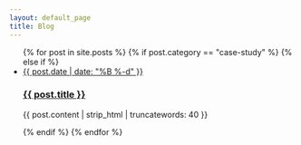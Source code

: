 ```yaml
---
layout: default_page
title: Blog
---
```

<section class="posts" role="main">
  <ul class="nav  nav--stacked">
    {% for post in site.posts %}
      {% if post.category == "case-study" %}
      {% else if %}
        <li class="u--m-bottom--huge">
          <a href="{{ post.url }}" class="">
            <span class="heading  t--center  no-spacing  page-subtitle">{{ post.date | date: "%B %-d" }}</span>
            <h3 class="heading  kilo  t--center  post-title">{{ post.title }}</h3>
          </a>
          <div class="text-col">
            <p class="t--center  lede">{{ post.content | strip_html | truncatewords: 40 }}</p>
          </div>
        </li>
      {% endif %}
    {% endfor %}
  </ul>
</section>
